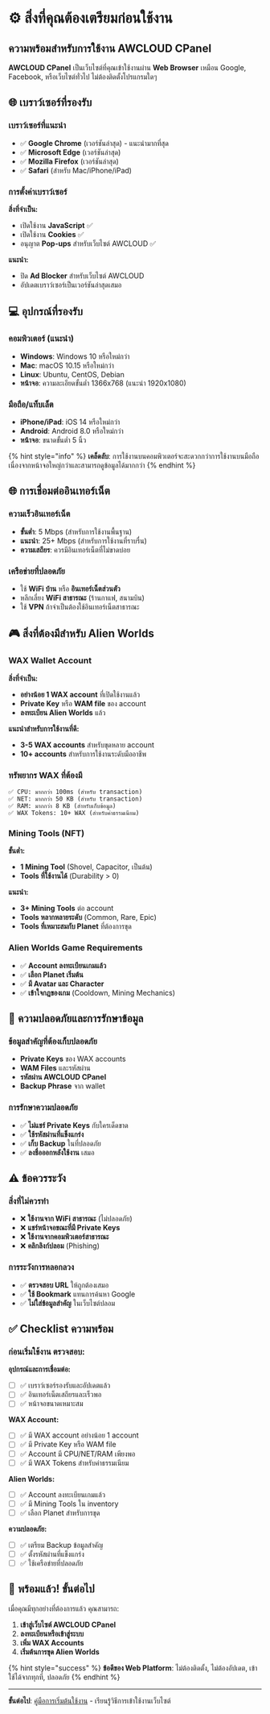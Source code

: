# ⚙️ สิ่งที่คุณต้องเตรียมก่อนใช้งาน

## ความพร้อมสำหรับการใช้งาน AWCLOUD CPanel

**AWCLOUD CPanel** เป็นเว็บไซต์ที่คุณเข้าใช้งานผ่าน **Web Browser** เหมือน Google, Facebook, หรือเว็บไซต์ทั่วไป ไม่ต้องติดตั้งโปรแกรมใดๆ

## 🌐 เบราว์เซอร์ที่รองรับ

### **เบราว์เซอร์ที่แนะนำ**
- ✅ **Google Chrome** (เวอร์ชันล่าสุด) - แนะนำมากที่สุด
- ✅ **Microsoft Edge** (เวอร์ชันล่าสุด)
- ✅ **Mozilla Firefox** (เวอร์ชันล่าสุด)
- ✅ **Safari** (สำหรับ Mac/iPhone/iPad)

### **การตั้งค่าเบราว์เซอร์**
**สิ่งที่จำเป็น:**
- เปิดใช้งาน **JavaScript** ✅
- เปิดใช้งาน **Cookies** ✅
- อนุญาต **Pop-ups** สำหรับเว็บไซต์ AWCLOUD ✅

**แนะนำ:**
- ปิด **Ad Blocker** สำหรับเว็บไซต์ AWCLOUD
- อัปเดตเบราว์เซอร์เป็นเวอร์ชันล่าสุดเสมอ

## 💻 อุปกรณ์ที่รองรับ

### **คอมพิวเตอร์ (แนะนำ)**
- **Windows**: Windows 10 หรือใหม่กว่า
- **Mac**: macOS 10.15 หรือใหม่กว่า
- **Linux**: Ubuntu, CentOS, Debian
- **หน้าจอ**: ความละเอียดขั้นต่ำ 1366x768 (แนะนำ 1920x1080)

### **มือถือ/แท็บเล็ต**
- **iPhone/iPad**: iOS 14 หรือใหม่กว่า
- **Android**: Android 8.0 หรือใหม่กว่า
- **หน้าจอ**: ขนาดขั้นต่ำ 5 นิ้ว

{% hint style="info" %}
**เคล็ดลับ**: การใช้งานบนคอมพิวเตอร์จะสะดวกกว่าการใช้งานบนมือถือ เนื่องจากหน้าจอใหญ่กว่าและสามารถดูข้อมูลได้มากกว่า
{% endhint %}

## 🌐 การเชื่อมต่ออินเทอร์เน็ต

### **ความเร็วอินเทอร์เน็ต**
- **ขั้นต่ำ**: 5 Mbps (สำหรับการใช้งานพื้นฐาน)
- **แนะนำ**: 25+ Mbps (สำหรับการใช้งานที่ราบรื่น)
- **ความเสถียร**: ควรมีอินเทอร์เน็ตที่ไม่ขาดบ่อย

### **เครือข่ายที่ปลอดภัย**
- ใช้ **WiFi บ้าน** หรือ **อินเทอร์เน็ตส่วนตัว**
- หลีกเลี่ยง **WiFi สาธารณะ** (ร้านกาแฟ, สนามบิน)
- ใช้ **VPN** ถ้าจำเป็นต้องใช้อินเทอร์เน็ตสาธารณะ

## 🎮 สิ่งที่ต้องมีสำหรับ Alien Worlds

### **WAX Wallet Account**
**สิ่งที่จำเป็น:**
- **อย่างน้อย 1 WAX account** ที่เปิดใช้งานแล้ว
- **Private Key** หรือ **WAM file** ของ account
- **ลงทะเบียน Alien Worlds** แล้ว

**แนะนำสำหรับการใช้งานที่ดี:**
- **3-5 WAX accounts** สำหรับขุดหลาย account
- **10+ accounts** สำหรับการใช้งานระดับมืออาชีพ

### **ทรัพยากร WAX ที่ต้องมี**
```
✅ CPU: มากกว่า 100ms (สำหรับ transaction)
✅ NET: มากกว่า 50 KB (สำหรับ transaction)
✅ RAM: มากกว่า 8 KB (สำหรับเก็บข้อมูล)
✅ WAX Tokens: 10+ WAX (สำหรับค่าธรรมเนียม)
```

### **Mining Tools (NFT)**
**ขั้นต่ำ:**
- **1 Mining Tool** (Shovel, Capacitor, เป็นต้น)
- **Tools ที่ใช้งานได้** (Durability > 0)

**แนะนำ:**
- **3+ Mining Tools** ต่อ account
- **Tools หลากหลายระดับ** (Common, Rare, Epic)
- **Tools ที่เหมาะสมกับ Planet** ที่ต้องการขุด

### **Alien Worlds Game Requirements**
- ✅ **Account ลงทะเบียนเกมแล้ว**
- ✅ **เลือก Planet เริ่มต้น**
- ✅ **มี Avatar และ Character**
- ✅ **เข้าใจกฎของเกม** (Cooldown, Mining Mechanics)

## 🔐 ความปลอดภัยและการรักษาข้อมูล

### **ข้อมูลสำคัญที่ต้องเก็บปลอดภัย**
- **Private Keys** ของ WAX accounts
- **WAM Files** และรหัสผ่าน
- **รหัสผ่าน AWCLOUD CPanel**
- **Backup Phrase** จาก wallet

### **การรักษาความปลอดภัย**
- ✅ **ไม่แชร์ Private Keys** กับใครเด็ดขาด
- ✅ **ใช้รหัสผ่านที่แข็งแกร่ง**
- ✅ **เก็บ Backup** ในที่ปลอดภัย
- ✅ **ลงชื่อออกหลังใช้งาน** เสมอ

## ⚠️ ข้อควรระวัง

### **สิ่งที่ไม่ควรทำ**
- ❌ **ใช้งานจาก WiFi สาธารณะ** (ไม่ปลอดภัย)
- ❌ **แชร์หน้าจอขณะที่มี Private Keys**
- ❌ **ใช้งานจากคอมพิวเตอร์สาธารณะ**
- ❌ **คลิกลิงก์ปลอม** (Phishing)

### **การระวังการหลอกลวง**
- ✅ **ตรวจสอบ URL** ให้ถูกต้องเสมอ
- ✅ **ใช้ Bookmark** แทนการค้นหา Google
- ✅ **ไม่ใส่ข้อมูลสำคัญ** ในเว็บไซต์ปลอม

## ✅ Checklist ความพร้อม

### **ก่อนเริ่มใช้งาน ตรวจสอบ:**

**อุปกรณ์และการเชื่อมต่อ:**
- [ ] ✅ เบราว์เซอร์รองรับและอัปเดตแล้ว
- [ ] ✅ อินเทอร์เน็ตเสถียรและเร็วพอ
- [ ] ✅ หน้าจอขนาดเหมาะสม

**WAX Account:**
- [ ] ✅ มี WAX account อย่างน้อย 1 account
- [ ] ✅ มี Private Key หรือ WAM file
- [ ] ✅ Account มี CPU/NET/RAM เพียงพอ
- [ ] ✅ มี WAX Tokens สำหรับค่าธรรมเนียม

**Alien Worlds:**
- [ ] ✅ Account ลงทะเบียนเกมแล้ว
- [ ] ✅ มี Mining Tools ใน inventory
- [ ] ✅ เลือก Planet สำหรับการขุด

**ความปลอดภัย:**
- [ ] ✅ เตรียม Backup ข้อมูลสำคัญ
- [ ] ✅ ตั้งรหัสผ่านที่แข็งแกร่ง
- [ ] ✅ ใช้เครือข่ายที่ปลอดภัย

## 🚀 พร้อมแล้ว! ขั้นต่อไป

เมื่อคุณมีทุกอย่างที่ต้องการแล้ว คุณสามารถ:

1. **เข้าสู่เว็บไซต์ AWCLOUD CPanel**
2. **ลงทะเบียนหรือเข้าสู่ระบบ**
3. **เพิ่ม WAX Accounts**
4. **เริ่มต้นการขุด Alien Worlds**

{% hint style="success" %}
**ข้อดีของ Web Platform**: ไม่ต้องติดตั้ง, ไม่ต้องอัปเดต, เข้าใช้ได้จากทุกที่, ปลอดภัย
{% endhint %}

---

**ขั้นต่อไป**: [คู่มือการเริ่มต้นใช้งาน](installation.md) - เรียนรู้วิธีการเข้าใช้งานเว็บไซต์
